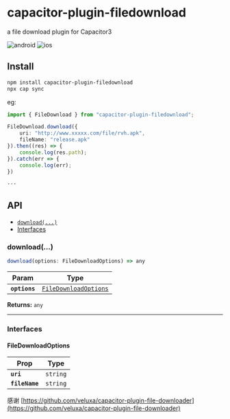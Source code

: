 # capacitor-plugin-filedownload

a file download plugin for Capacitor3

![android](https://img.shields.io/badge/android-pass-green) 
![ios](https://img.shields.io/badge/ios-pass-green)
## Install

```bash
npm install capacitor-plugin-filedownload
npx cap sync
```
eg:
```typescript
import { FileDownload } from "capacitor-plugin-filedownload";

FileDownload.download({
    uri: "http://www.xxxxx.com/file/rvh.apk",
    fileName: "release.apk"
}).then((res) => {
    console.log(res.path);
}).catch(err => {
    console.log(err);
})

···
```
## API

<docgen-index>

* [`download(...)`](#download)
* [Interfaces](#interfaces)

</docgen-index>

<docgen-api>
<!--Update the source file JSDoc comments and rerun docgen to update the docs below-->

### download(...)

```typescript
download(options: FileDownloadOptions) => any
```

| Param         | Type                                                                |
| ------------- | ------------------------------------------------------------------- |
| **`options`** | <code><a href="#filedownloadoptions">FileDownloadOptions</a></code> |

**Returns:** <code>any</code>

--------------------


### Interfaces


#### FileDownloadOptions

| Prop           | Type                |
| -------------- | ------------------- |
| **`uri`**      | <code>string</code> |
| **`fileName`** | <code>string</code> |

</docgen-api>

感谢 [https://github.com/veluxa/capacitor-plugin-file-downloader](https://github.com/veluxa/capacitor-plugin-file-downloader)